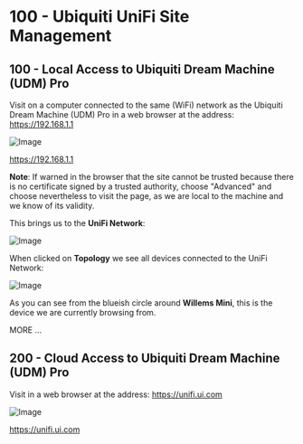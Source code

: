 # 100 - Ubiquiti UniFi Site Management

## 100 - Local Access to Ubiquiti Dream Machine (UDM) Pro

Visit on a computer connected to the same (WiFi) network as the Ubiquiti Dream Machine (UDM) Pro in a web browser at the address: https://192.168.1.1

![Image](https://github.com/user-attachments/assets/3bdc4164-9ac2-4983-ab8f-36c8b6c2c919)

https://192.168.1.1

**Note**: If warned in the browser that the site cannot be trusted because there is no certificate signed by a trusted authority, choose "Advanced" and choose nevertheless to visit the page, as we are local to the machine and we know of its validity.

This brings us to the **UniFi Network**:

![Image](https://github.com/user-attachments/assets/6eb8f25d-0149-491b-bfa3-196b9dd77941)

When clicked on **Topology** we see all devices connected to the UniFi Network:

![Image](https://github.com/user-attachments/assets/952d51fe-89a7-4afc-b83c-f9bc702ea50e)


As you can see from the blueish circle around **Willems Mini**, this is the device we are currently browsing from.

MORE ...

## 200 - Cloud Access to Ubiquiti Dream Machine (UDM) Pro

Visit in a web browser at the address: https://unifi.ui.com

![Image](https://github.com/user-attachments/assets/b7b34eb7-4131-40a7-8c42-b0a6c149ebc8)

https://unifi.ui.com
